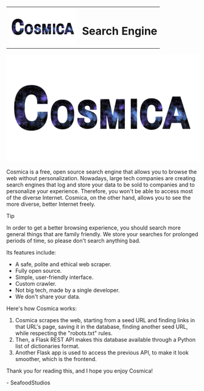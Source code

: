 <table>
  <tr>
    <td><img src="https://raw.githubusercontent.com/SeafoodStudios/Cosmica/refs/heads/main/static/logo.png" height="100px"></td>
    <td><h1>Search Engine</h1></td>
  </tr>
</table>

![Logo](https://raw.githubusercontent.com/SeafoodStudios/Cosmica/refs/heads/main/static/logo.png)

Cosmica is a free, open source search engine that allows you to browse the web without personalization. Nowadays, large tech companies are creating search engines that log and store your data to be sold to companies and to personalize your experience. Therefore, you won't be able to access most of the diverse Internet. Cosmica, on the other hand, allows you to see the more diverse, better Internet freely.

> [!TIP]
> In order to get a better browsing experience, you should search more general things that are family friendly. We store your searches for prolonged periods of time, so please don't search anything bad.

Its features include:
- A safe, polite and ethical web scraper.
- Fully open source.
- Simple, user-friendly interface.
- Custom crawler.
- Not big tech, made by a single developer.
- We don't share your data.

Here's how Cosmica works:
1. Cosmica scrapes the web, starting from a seed URL and finding links in that URL's page, saving it in the database, finding another seed URL, while respecting the "robots.txt" rules.
2. Then, a Flask REST API makes this database available through a Python list of dictionaries format.
3. Another Flask app is used to access the previous API, to make it look smoother, which is the frontend.

Thank you for reading this, and I hope you enjoy Cosmica!

\- SeafoodStudios
